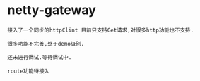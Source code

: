 # netty-gateway

```
接入了一个同步的httpClint 目前只支持Get请求,对很多http功能也不支持.

很多功能不完善,处于demo级别.

还未进行调试.等待调试中.

route功能待接入

```